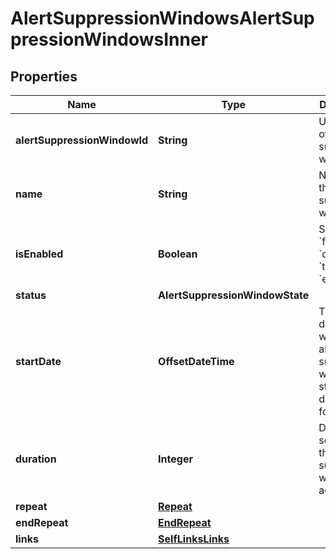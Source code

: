 

# AlertSuppressionWindowsAlertSuppressionWindowsInner


## Properties

| Name | Type | Description | Notes |
|------------ | ------------- | ------------- | -------------|
|**alertSuppressionWindowId** | **String** | Unique ID of the alert suppression window. |  [optional] [readonly] |
|**name** | **String** | Name of the alert suppression window. |  [optional] |
|**isEnabled** | **Boolean** | Set to &#x60;false&#x60; for &#x60;disabled&#x60;, &#x60;true&#x60; for &#x60;enabled&#x60;. |  [optional] |
|**status** | **AlertSuppressionWindowState** |  |  [optional] |
|**startDate** | **OffsetDateTime** | The date/time when the alert suppression window starts (ISO date-time format). |  [optional] |
|**duration** | **Integer** | Duration in seconds the suppression window is active. |  [optional] |
|**repeat** | [**Repeat**](Repeat.md) |  |  [optional] |
|**endRepeat** | [**EndRepeat**](EndRepeat.md) |  |  [optional] |
|**links** | [**SelfLinksLinks**](SelfLinksLinks.md) |  |  [optional] |



